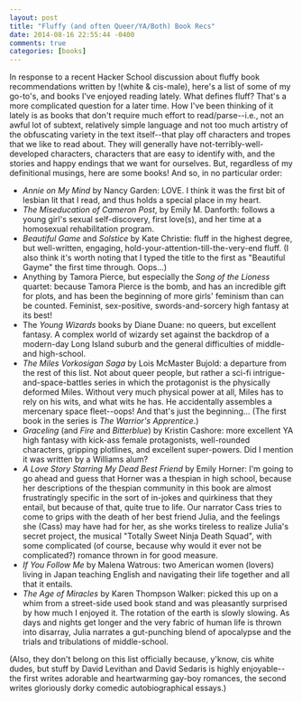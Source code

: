 ```yaml
---
layout: post
title: "Fluffy (and often Queer/YA/Both) Book Recs"
date: 2014-08-16 22:55:44 -0400
comments: true
categories: [books]
---
```

In response to a recent Hacker School discussion about fluffy book recommendations written by !(white & cis-male), here's a list of some of my go-to's, and books I've enjoyed reading lately. What defines fluff? That's a more complicated question for a later time. How I've been thinking of it lately is as books that don't require much effort to read/parse--i.e., not an awful lot of subtext, relatively simple language and not too much artistry of the obfuscating variety in the text itself--that play off characters and tropes that we like to read about. They will generally have not-terribly-well-developed characters, characters that are easy to identify with, and the stories and happy endings that we want for ourselves. But, regardless of my definitional musings, here are some books! And so, in no particular order:

* _Annie on My Mind_ by Nancy Garden: LOVE. I think it was the first bit of lesbian lit that I read, and thus holds a special place in my heart.
* _The Miseducation of Cameron Post_, by Emily M. Danforth: follows a young girl's sexual self-discovery, first love(s), and her time at a homosexual rehabilitation program.
* _Beautiful Game_ and _Solstice_ by Kate Christie: fluff in the highest degree, but well-written, engaging, hold-your-attention-till-the-very-end fluff. (I also think it's worth noting that I typed the title to the first as "Beautiful Gayme" the first time through. Oops...)
* Anything by Tamora Pierce, but especially the _Song of the Lioness_ quartet: because Tamora Pierce is the bomb, and has an incredible gift for plots, and has been the beginning of more girls' feminism than can be counted. Feminist, sex-positive, swords-and-sorcery high fantasy at its best!<!-- more -->
* The _Young Wizards_ books by Diane Duane: no queers, but excellent fantasy. A complex world of wizardy set against the backdrop of a modern-day Long Island suburb and the general difficulties of middle- and high-school.
* _The Miles Vorkosigan Saga_ by Lois McMaster Bujold: a departure from the rest of this list. Not about queer people, but rather a sci-fi intrigue-and-space-battles series in which the protagonist is the physically deformed Miles. Without very much physical power at all, Miles has to rely on his wits, and what wits he has. He accidentally assembles a mercenary space fleet--oops! And that's just the beginning... (The first book in the series is _The Warrior's Apprentice_.)
* _Graceling_ (and _Fire_ and _Bitterblue_) by Kristin Cashore: more excellent YA high fantasy with kick-ass female protagonists, well-rounded characters, gripping plotlines, and excellent super-powers. Did I mention it was written by a Williams alum?
* _A Love Story Starring My Dead Best Friend_ by Emily Horner: I'm going to go ahead and guess that Horner was a thespian in high school, because her descriptions of the thespian community in this book are almost frustratingly specific in the sort of in-jokes and quirkiness that they entail, but because of that, quite true to life. Our narrator Cass tries to come to grips with the death of her best friend Julia, and the feelings she (Cass) may have had for her, as she works tireless to realize Julia's secret project, the musical "Totally Sweet Ninja Death Squad", with some complicated (of course, because why would it ever not be complicated?) romance thrown in for good measure.
* _If You Follow Me_ by Malena Watrous: two American women (lovers) living in Japan teaching English and navigating their life together and all that it entails.
* _The Age of Miracles_ by Karen Thompson Walker: picked this up on a whim from a street-side used book stand and was pleasantly surprised by how much I enjoyed it. The rotation of the earth is slowly slowing. As days and nights get longer and the very fabric of human life is thrown into disarray, Julia narrates a gut-punching blend of apocalypse and the trials and tribulations of middle-school.

(Also, they don't belong on this list officially because, y'know, cis white dudes, but stuff by David Levithan and David Sedaris is highly enjoyable--the first writes adorable and heartwarming gay-boy romances, the second writes gloriously dorky comedic autobiographical essays.)